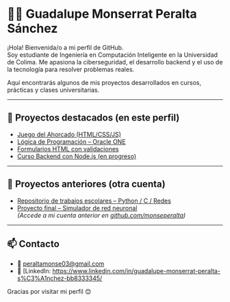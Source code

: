 # 👩‍💻 Guadalupe Monserrat Peralta Sánchez

¡Hola! Bienvenida/o a mi perfil de GitHub.  
Soy estudiante de Ingeniería en Computación Inteligente en la Universidad de Colima. Me apasiona la ciberseguridad, el desarrollo backend y el uso de la tecnología para resolver problemas reales.

Aquí encontrarás algunos de mis proyectos desarrollados en cursos, prácticas y clases universitarias.

---

## 🚀 Proyectos destacados (en este perfil)

- [Juego del Ahorcado (HTML/CSS/JS)](https://github.com/MonsePeraltaS/juego-del-ahorcado)  
- [Lógica de Programación – Oracle ONE](https://github.com/MonsePeraltaS/logica-programacion-oracle-one)  
- [Formularios HTML con validaciones](https://github.com/MonsePeraltaS/formulario-html-validaciones)  
- [Curso Backend con Node.js (en progreso)](https://github.com/MonsePeraltaS) 

---

## 📁 Proyectos anteriores (otra cuenta)

- [Repositorio de trabajos escolares – Python / C / Redes](https://github.com/monseperalta/trabajo-universidad)  
- [Proyecto final – Simulador de red neuronal](https://github.com/monseperalta/red-neuronal-python)  
*(Accede a mi cuenta anterior en [github.com/monseperalta](https://github.com/monseperalta))*

---

## 📫 Contacto

- 📧 peraltamonse03@gmail.com  
- 🔗 [LinkedIn: https://www.linkedin.com/in/guadalupe-monserrat-peralta-s%C3%A1nchez-bb8333345/

Gracias por visitar mi perfil 😊

